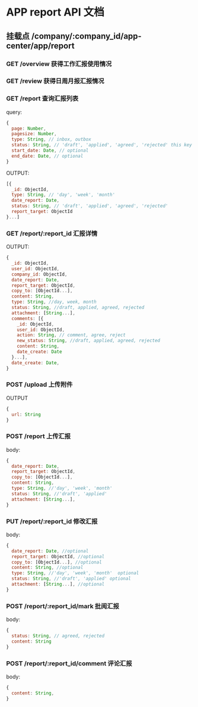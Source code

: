 # APP report API 文档

## 挂载点 /company/:company_id/app-center/app/report

### GET /overview 获得工作汇报使用情况

### GET /review 获得日周月报汇报情况

### GET /report 查询汇报列表

query:
```javascript
{
  page: Number,
  pagesize: Number,
  type: String, // inbox, outbox
  status: String, // 'draft', 'applied', 'agreed', 'rejected' this key is optional
  start_date: Date, // optional
  end_date: Date, // optional
}
```

OUTPUT:
```javascript
[{
  _id: ObjectId,
  type: String, // 'day', 'week', 'month'
  date_report: Date,
  status: String, // 'draft', 'applied', 'agreed', 'rejected'
  report_target: ObjectId
}...]
```

### GET /report/:report_id 汇报详情

OUTPUT:
```javascript
{
  _id: ObjectId,
  user_id: ObjectId,
  company_id: ObjectId,
  date_report: Date,
  report_target: ObjectId,
  copy_to: [ObjectId...],
  content: String,
  type: String, //day, week, month
  status: String, //draft, applied, agreed, rejected
  attachment: [String...],
  comments: [{
    _id: ObjectId,
    user_id: ObjectId,
    action: String, // comment, agree, reject
    new_status: String, //draft, applied, agreed, rejected
    content: String,
    date_create: Date
  }...],  
  date_create: Date,
}
```

### POST /upload 上传附件

OUTPUT
```javascript
{
  url: String
}
```

### POST /report 上传汇报

body:
```javascript
{
  date_report: Date,
  report_target: ObjectId,
  copy_to: [ObjectId...],
  content: String,
  type: String, //'day', 'week', 'month'
  status: String, //'draft', 'applied'
  attachment: [String...],
}
```

### PUT /report/:report_id 修改汇报

body:
```javascript
{
  date_report: Date, //optional
  report_target: ObjectId, //optional
  copy_to: [ObjectId...], //optional
  content: String, //optional
  type: String, //'day', 'week', 'month'  optional
  status: String, //'draft', 'applied' optional
  attachment: [String...], //optional
}
```

### POST /report/:report_id/mark 批阅汇报

body:
```javascript
{
  status: String, // agreed, rejected
  content: String
}
```

### POST /report/:report_id/comment 评论汇报

body:
```javascript
{
  content: String,
}
```
